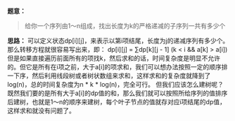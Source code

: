 **题意：**
> 给你一个序列由1～n组成，找出长度为k的严格递减的子序列一共有多少个

**思路：**
可以定义状态dp[i][j]，来表示以第i项结尾，长度为j的递减序列有多少个。那么转移方程就很容易写出来，即：
dp[i][j] = ∑dp[k][j - 1] (k < i && a[k] > a[i])
但是如果直接遍历前面所有的项找k，然后求和的话，时间复杂度是明显不允许的。但它是所有在i项之前，大于a[i]的项求和，我们可以想办法按照一定的顺序排一下序，然后利用线段树或者树状数组来求和，这样求和的复杂度就降到了log(n)，总的时间复杂度为n * k * log(n)，完全可行。 
但我们应该怎么建树呢？既然我们要的是所有大于a[i]的dp值的和，那么我们就可以按照所给序列的值排序后建树，也就是1～n的顺序来建树，每个叶子节点的值就存对应i项结尾的dp值，这样求和就没有问题了。
